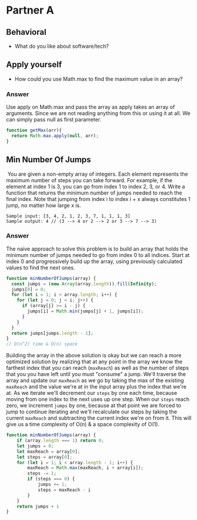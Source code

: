 # Partner A

## Behavioral
* What do you like about software/tech?

## Apply yourself
* How could you use Math.max to find the maximum value in an array?

### Answer
Use apply on Math.max and pass the array as apply takes an array of arguments. Since we are not reading anything from this or using it at all. We can simply pass null as first parameter.

```JavaScript
function getMax(arr){
  return Math.max.apply(null, arr);  
}
```

## Min Number Of Jumps
​
You are given a non-empty array of integers. Each element represents the maximum number of steps you can take forward. For example, if the element at index 1 is 3, you can go from index 1 to index 2, 3, or 4. Write a function that returns the minimum number of jumps needed to reach the final index. Note that jumping from index i to index i + x always constitutes 1 jump, no matter how large x is.
​
```
Sample input: [3, 4, 2, 1, 2, 3, 7, 1, 1, 1, 3]
Sample output: 4 // (3 --> 4 or 2 --> 2 or 3 --> 7 --> 3)
```

### Answer
The naive approach to solve this problem is to build an array that holds the minimum number of jumps needed to go from index 0 to all indices.  Start at index 0 and progressively build up the array, using previously calculated values to find the next ones.

```JavaScript
function minNumberOfJumps(array) {
  const jumps = (new Array(array.length)).fill(Infinity);
  jumps[0] = 0;
  for (let i = 1; i < array.length; i++) {
    for (let j = 0; j < i; j++) {
      if (array[j] >= i - j) {
        jumps[i] = Math.min(jumps[j] + 1, jumps[i]);
      }
    }
  }
  return jumps[jumps.length - 1];
}
// O(n^2) time & O(n) space
```
Building the array in the above solution is okay but we can reach a more optimized solution by realizing that at any point in the array we know the farthest index that you can reach (`maxReach`) as well as the number of steps that you you have left until you must "consume" a jump.  We'll traverse the array and update our `maxReach` as we go by taking the max of the existing `maxReach` and the value we're at in the input array plus the index that we're at.  As we iterate we'll decrement our `steps` by one each time, because moving from one index to the next uses up one step.  When our `steps` reach zero, we increment `jumps` by one, because at that point we are forced to jump to continue iterating and we'll recalculate our steps by taking the current `maxReach` and subtracting the current index we're on from it.  This will give us a time complexity of O(n) & a space complexity of O(1).


```JavaScript
function minNumberOfJumps(array) {
	if (array.length === 1) return 0;
	let jumps = 0;
	let maxReach = array[0];
	let steps = array[0];
	for (let i = 1; i < array.length - 1; i++) {
		maxReach = Math.max(maxReach, i + array[i]);
		steps -= 1;
		if (steps === 0) {
			jumps += 1;
			steps = maxReach - i
		}
	}
	return jumps + 1
}
```
